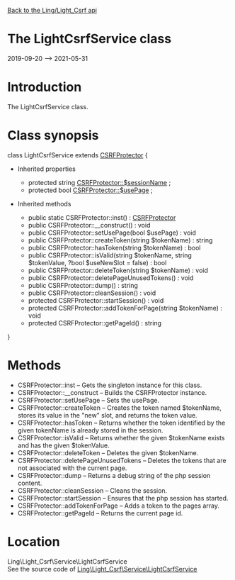 [Back to the Ling/Light_Csrf api](https://github.com/lingtalfi/Light_Csrf/blob/master/doc/api/Ling/Light_Csrf.md)



The LightCsrfService class
================
2019-09-20 --> 2021-05-31






Introduction
============

The LightCsrfService class.



Class synopsis
==============


class <span class="pl-k">LightCsrfService</span> extends [CSRFProtector](https://github.com/lingtalfi/CSRFTools/blob/master/doc/api/Ling/CSRFTools/CSRFProtector.md)  {

- Inherited properties
    - protected string [CSRFProtector::$sessionName](#property-sessionName) ;
    - protected bool [CSRFProtector::$usePage](#property-usePage) ;

- Inherited methods
    - public static CSRFProtector::inst() : [CSRFProtector](https://github.com/lingtalfi/CSRFTools/blob/master/doc/api/Ling/CSRFTools/CSRFProtector.md)
    - public CSRFProtector::__construct() : void
    - public CSRFProtector::setUsePage(bool $usePage) : void
    - public CSRFProtector::createToken(string $tokenName) : string
    - public CSRFProtector::hasToken(string $tokenName) : bool
    - public CSRFProtector::isValid(string $tokenName, string $tokenValue, ?bool $useNewSlot = false) : bool
    - public CSRFProtector::deleteToken(string $tokenName) : void
    - public CSRFProtector::deletePageUnusedTokens() : void
    - public CSRFProtector::dump() : string
    - public CSRFProtector::cleanSession() : void
    - protected CSRFProtector::startSession() : void
    - protected CSRFProtector::addTokenForPage(string $tokenName) : void
    - protected CSRFProtector::getPageId() : string

}






Methods
==============

- CSRFProtector::inst &ndash; Gets the singleton instance for this class.
- CSRFProtector::__construct &ndash; Builds the CSRFProtector instance.
- CSRFProtector::setUsePage &ndash; Sets the usePage.
- CSRFProtector::createToken &ndash; Creates the token named $tokenName, stores its value in the "new" slot, and returns the token value.
- CSRFProtector::hasToken &ndash; Returns whether the token identified by the given tokenName is already stored in the session.
- CSRFProtector::isValid &ndash; Returns whether the given $tokenName exists and has the given $tokenValue.
- CSRFProtector::deleteToken &ndash; Deletes the given $tokenName.
- CSRFProtector::deletePageUnusedTokens &ndash; Deletes the tokens that are not associated with the current page.
- CSRFProtector::dump &ndash; Returns a debug string of the php session content.
- CSRFProtector::cleanSession &ndash; Cleans the session.
- CSRFProtector::startSession &ndash; Ensures that the php session has started.
- CSRFProtector::addTokenForPage &ndash; Adds a token to the pages array.
- CSRFProtector::getPageId &ndash; Returns the current page id.





Location
=============
Ling\Light_Csrf\Service\LightCsrfService<br>
See the source code of [Ling\Light_Csrf\Service\LightCsrfService](https://github.com/lingtalfi/Light_Csrf/blob/master/Service/LightCsrfService.php)



